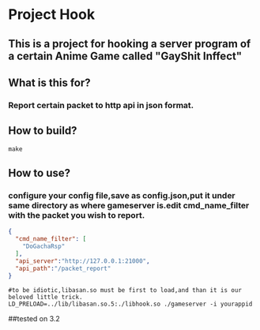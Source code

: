 # Project Hook</br>
## This is a project for hooking a server program of a certain Anime Game called "GayShit Inffect"

## What is this for?</br>
### Report certain packet to http api in json format.

## How to build?
```shell
make
```

## How to use?</br>
### configure your config file,save as config.json,put it under same directory as where gameserver is.edit cmd_name_filter with the packet you wish to report.
```json
{
  "cmd_name_filter": [
    "DoGachaRsp"
  ],
  "api_server":"http://127.0.0.1:21000",
  "api_path":"/packet_report"
}
```
```shell
#to be idiotic,libasan.so must be first to load,and than it is our beloved little trick.
LD_PRELOAD=../lib/libasan.so.5:./libhook.so ./gameserver -i yourappid
```
 
##tested on 3.2